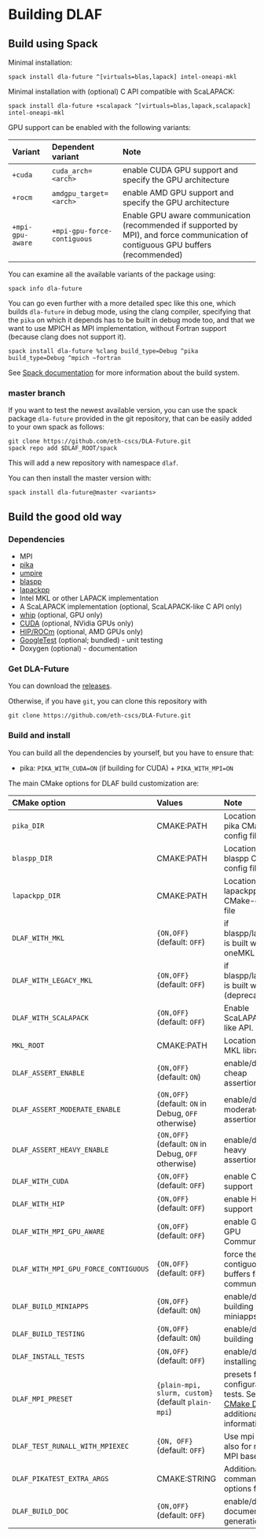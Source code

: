 # Building DLAF

## Build using Spack

Minimal installation:

```
spack install dla-future ^[virtuals=blas,lapack] intel-oneapi-mkl
```

Minimal installation with (optional) C API compatible with ScaLAPACK:

```
spack install dla-future +scalapack ^[virtuals=blas,lapack,scalapack] intel-oneapi-mkl
```

GPU support can be enabled with the following variants:

Variant | Dependent variant | Note
:---|:---|:---
`+cuda` | `cuda_arch=<arch>` | enable CUDA GPU support and specify the GPU architecture
`+rocm` | `amdgpu_target=<arch>` | enable AMD GPU support and specify the GPU architecture
`+mpi-gpu-aware` | `+mpi-gpu-force-contiguous` | Enable GPU aware communication (recommended if supported by MPI), and force communication of contiguous GPU buffers (recommended)

You can examine all the available variants of the package using:

```
spack info dla-future
```

You can go even further with a more detailed spec like this one, which builds `dla-future` in debug mode, using the clang compiler, specifying that the `pika` on which it depends has to be built
in debug mode too, and that we want to use MPICH as MPI implementation, without Fortran support (because clang does not support it).

```
spack install dla-future %clang build_type=Debug ^pika build_type=Debug ^mpich ~fortran
```

See [Spack documentation](https://spack.readthedocs.io/en/latest/) for more information about the build system.

### master branch

If you want to test the newest available version,
you can use the spack package `dla-future` provided in the git repository, that can be easily added to your own spack as follows:

```
git clone https://github.com/eth-cscs/DLA-Future.git
spack repo add $DLAF_ROOT/spack
```

This will add a new repository with namespace `dlaf`.

You can then install the master version with:

```
spack install dla-future@master <variants>
```

## Build the good old way

### Dependencies

- MPI
- [pika](https://github.com/pika-org/pika)
- [umpire](https://github.com/LLNL/Umpire)
- [blaspp](https://bitbucket.org/icl/blaspp/src/default/)
- [lapackpp](https://bitbucket.org/icl/lapackpp/src/default/)
- Intel MKL or other LAPACK implementation
- A ScaLAPACK implementation (optional, ScaLAPACK-like C API only)
- [whip](https://github.com/eth-cscs/whip) (optional, GPU only)
- [CUDA](https://developer.nvidia.com/cuda) (optional, NVidia GPUs only)
- [HIP/ROCm](https://github.com/RadeonOpenCompute/ROCm) (optional, AMD GPUs only)
- [GoogleTest](https://github.com/google/googletest) (optional; bundled) - unit testing
- Doxygen (optional) - documentation

### Get DLA-Future

You can download the [releases](https://github.com/eth-cscs/DLA-Future/releases).

Otherwise, if you have `git`, you can clone this repository with

```
git clone https://github.com/eth-cscs/DLA-Future.git
```

### Build and install

You can build all the dependencies by yourself, but you have to ensure that:
- pika: `PIKA_WITH_CUDA=ON` (if building for CUDA) + `PIKA_WITH_MPI=ON`

The main CMake options for DLAF build customization are:

CMake option | Values | Note
:---|:---|:---
`pika_DIR` | CMAKE:PATH | Location of the pika CMake-config file
`blaspp_DIR` | CMAKE:PATH | Location of the blaspp CMake-config file
`lapackpp_DIR` | CMAKE:PATH | Location of the lapackpp CMake-config file
`DLAF_WITH_MKL` | `{ON,OFF}` (default: `OFF`) | if blaspp/lapackpp is built with oneMKL
`DLAF_WITH_LEGACY_MKL` | `{ON,OFF}` (default: `OFF`) | if blaspp/lapackpp is built with MKL (deprecated)
`DLAF_WITH_SCALAPACK` | `{ON,OFF}` (default: `OFF`) | Enable ScaLAPACK-like API.
`MKL_ROOT` | CMAKE:PATH | Location of the MKL library
`DLAF_ASSERT_ENABLE` | `{ON,OFF}` (default: `ON`) | enable/disable cheap assertions
`DLAF_ASSERT_MODERATE_ENABLE` | `{ON,OFF}` (default: `ON` in Debug, `OFF` otherwise) | enable/disable moderate assertions
`DLAF_ASSERT_HEAVY_ENABLE` | `{ON,OFF}` (default: `ON` in Debug, `OFF` otherwise) | enable/disable heavy assertions
`DLAF_WITH_CUDA` | `{ON,OFF}` (default: `OFF`) | enable CUDA support
`DLAF_WITH_HIP` | `{ON,OFF}` (default: `OFF`) | enable HIP support
`DLAF_WITH_MPI_GPU_AWARE` | `{ON,OFF}` (default: `OFF`) | enable GPU to GPU Communication
`DLAF_WITH_MPI_GPU_FORCE_CONTIGUOUS` | `{ON,OFF}` (default: `OFF`) | force the use of contiguous buffers for communication.
`DLAF_BUILD_MINIAPPS` | `{ON,OFF}` (default: `ON`) | enable/disable building miniapps
`DLAF_BUILD_TESTING` | `{ON,OFF}` (default: `ON`) | enable/disable building tests
`DLAF_INSTALL_TESTS` | `{ON,OFF}` (default: `OFF`) | enable/disable installing tests
`DLAF_MPI_PRESET` | `{plain-mpi, slurm, custom}` (default `plain-mpi`) | presets for MPI configuration for tests. See [CMake Doc](https://cmake.org/cmake/help/latest/module/FindMPI.html?highlight=mpiexec_executable#usage-of-mpiexec) for additional information
`DLAF_TEST_RUNALL_WITH_MPIEXEC` | `{ON, OFF}` (default: `OFF`) | Use mpi runner also for non-MPI based tests
`DLAF_PIKATEST_EXTRA_ARGS` | CMAKE:STRING | Additional pika command-line options for tests
`DLAF_BUILD_DOC` | `{ON,OFF}` (default: `OFF`) | enable/disable documentation generation
